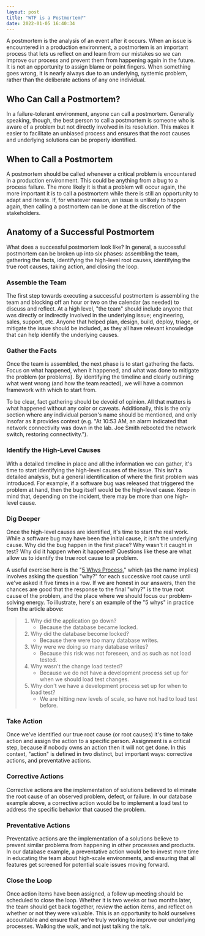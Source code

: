 ```yaml
---
layout: post
title: "WTF is a Postmortem?"
date: 2022-01-05 16:40:34
---
```


A postmortem is the analysis of an event after it occurs. When an issue is encountered in a production environment, a postmortem is an important process that lets us reflect on and learn from our mistakes so we can improve our process and prevent them from happening again in the future. It is not an opportunity to assign blame or point fingers. When something goes wrong, it is nearly always due to an underlying, systemic problem, rather than the deliberate actions of any one individual.

## Who Can Call a Postmortem?

In a failure-tolerant environment, anyone  can call a postmortem. Generally speaking, though, the best person to call a postmortem is someone who is aware of a problem but not directly involved in its resolution. This makes it easier to facilitate an unbiased process and ensures that the root causes and underlying solutions can be properly identified.

## When to Call a Postmortem

A postmortem should be called whenever a critical problem is encountered in a production environment. This could be anything from a bug to a process failure. The more likely it is that a problem will occur again, the more important it is to call a postmortem while there is still an opportunity to adapt and iterate. If, for whatever reason, an issue is unlikely to happen again, then calling a postmortem can be done at the discretion of the stakeholders.

## Anatomy of a Successful Postmortem

What does a successful postmortem look like? In general, a successful postmortem can be broken up into six phases: assembling the team, gathering the facts, identifying the high-level root causes, identifying the true root causes, taking action, and closing the loop.

### Assemble the Team

The first step towards executing a successful postmortem is assembling the team and blocking off an hour or two on the calendar (as needed) to discuss and reflect. At a high level, "the team" should include anyone that was directly or indirectly involved in the underlying issue; engineering, sales, support, etc. Anyone that helped plan, design, build, deploy, triage, or mitigate the issue should be included, as they all have relevant knowledge that can help identify the underlying causes.

### Gather the Facts

Once the team is assembled, the next phase is to start gathering the facts. Focus on what happened, when it happened, and what was done to mitigate the problem (or problems). By identifying the timeline and clearly outlining what went wrong (and how the team reacted), we will have a common framework with which to start from.

To be clear, fact gathering should be devoid of opinion. All that matters is what happened without any color or caveats. Additionally, this is the only section where any individual person's name should be mentioned, and only insofar as it provides context (e.g. "At 10:53 AM, an alarm indicated that network connectivity was down in the lab. Joe Smith rebooted the network switch, restoring connectivity.").

### Identify the High-Level Causes

With a detailed timeline in place and all the information we can gather, it's time to start identifying the high-level causes of the issue. This isn't a detailed analysis, but a general identification of where the first problem was introduced. For example, if a software bug was released that triggered the problem at hand, then the bug itself would be the high-level cause. Keep in mind that, depending on the incident, there may be more than one high-level cause.

### Dig Deeper

Once the high-level causes are identified, it's time to start the real work. While a software bug may have been the initial cause, it isn't the underlying cause. Why did the bug happen in the first place? Why wasn't it caught in test? Why did it happen when it happened? Questions like these are what allow us to identify the true root cause to a problem.

A useful exercise here is the "[5 Whys Process](https://buffer.com/resources/5-whys-process/)," which (as the name implies) involves asking the question "why?" for each successive root cause until we've asked it five times in a row. If we are honest in our answers, then the chances are good that the response to the final "why?" is the true root cause of the problem, and the place where we should focus our problem-solving energy. To illustrate, here's an example of the "5 whys" in practice from the article above:

> 1. Why did the application go down?
>     - Because the database became locked.
> 1. Why did the database become locked?
>     - Because there were too many database writes.
> 1. Why were we doing so many database writes?
>     - Because this risk was not foreseen, and as such as not load tested.
> 1. Why wasn't the change load tested?
>     - Because we do not have a development process set up for when we should load test changes.
> 1. Why don't we have a development process set up for when to load test?
>     - We are hitting new levels of scale, so have not had to load test before.

### Take Action

Once we've identified our true root cause (or root causes) it's time to take action and assign the action to a specific person. Assignment is a critical step, because if nobody owns an action then it will not get done. In this context, "action" is defined in two distinct, but important ways: corrective actions, and preventative actions.

### Corrective Actions

Corrective actions are the implementation of solutions believed to eliminate the root cause of an observed problem, defect, or failure. In our database example above, a corrective action would be to implement a load test to address the specific behavior that caused the problem.

### Preventative Actions

Preventative actions are the implementation of a solutions believe to prevent similar problems from happening in other processes and products. In our database example, a preventative action would be to invest more time in educating the team about high-scale environments, and ensuring that all features get screened for potential scale issues moving forward.

### Close the Loop

Once action items have been assigned, a follow up meeting should be scheduled to close the loop. Whether it is two weeks or two months later, the team should get back together, review the action items, and reflect on whether or not they were valuable. This is an opportunity to hold ourselves accountable and ensure that we're truly working to improve our underlying processes. Walking the walk, and not just talking the talk.

